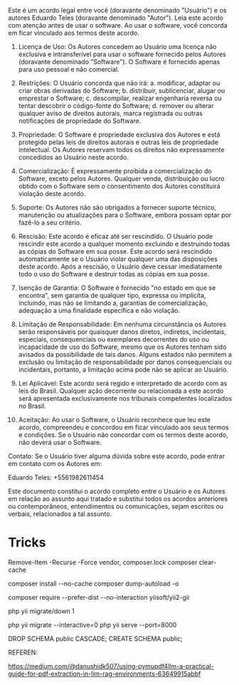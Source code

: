 Este é um acordo legal entre você (doravante denominado "Usuário") e os autores Eduardo Teles (doravante denominado "Autor"). Leia este acordo com atenção antes de usar o software. Ao usar o software, você concorda em ficar vinculado aos termos deste acordo.

1. Licença de Uso:
   Os Autores concedem ao Usuário uma licença não exclusiva e intransferível para usar o software fornecido pelos Autores (doravante denominado "Software"). O Software é fornecido apenas para uso pessoal e não comercial.

2. Restrições:
   O Usuário concorda que não irá:
   a. modificar, adaptar ou criar obras derivadas do Software;
   b. distribuir, sublicenciar, alugar ou emprestar o Software;
   c. descompilar, realizar engenharia reversa ou tentar descobrir o código-fonte do Software;
   d. remover ou alterar qualquer aviso de direitos autorais, marca registrada ou outras notificações de propriedade do Software.

3. Propriedade:
   O Software é propriedade exclusiva dos Autores e está protegido pelas leis de direitos autorais e outras leis de propriedade intelectual. Os Autores reservam todos os direitos não expressamente concedidos ao Usuário neste acordo.

4. Comercialização:
   É expressamente proibida a comercialização do Software, exceto pelos Autores. Qualquer venda, distribuição ou lucro obtido com o Software sem o consentimento dos Autores constituirá violação deste acordo.

5. Suporte:
   Os Autores não são obrigados a fornecer suporte técnico, manutenção ou atualizações para o Software, embora possam optar por fazê-lo a seu critério.

6. Rescisão:
   Este acordo é eficaz até ser rescindido. O Usuário pode rescindir este acordo a qualquer momento excluindo e destruindo todas as cópias do Software em sua posse. Este acordo será rescindido automaticamente se o Usuário violar qualquer uma das disposições deste acordo. Após a rescisão, o Usuário deve cessar imediatamente todo o uso do Software e destruir todas as cópias em sua posse.

7. Isenção de Garantia:
   O Software é fornecido "no estado em que se encontra", sem garantia de qualquer tipo, expressa ou implícita, incluindo, mas não se limitando a, garantias de comercialização, adequação a uma finalidade específica e não violação.

8. Limitação de Responsabilidade:
   Em nenhuma circunstância os Autores serão responsáveis por quaisquer danos diretos, indiretos, incidentais, especiais, consequenciais ou exemplares decorrentes do uso ou incapacidade de uso do Software, mesmo que os Autores tenham sido avisados da possibilidade de tais danos. Alguns estados não permitem a exclusão ou limitação de responsabilidade por danos consequenciais ou incidentais, portanto, a limitação acima pode não se aplicar ao Usuário.

9. Lei Aplicável:
   Este acordo será regido e interpretado de acordo com as leis do Brasil. Qualquer ação decorrente ou relacionada a este acordo será apresentada exclusivamente nos tribunais competentes localizados no Brasil.

10. Aceitação:
    Ao usar o Software, o Usuário reconhece que leu este acordo, compreendeu e concordou em ficar vinculado aos seus termos e condições. Se o Usuário não concordar com os termos deste acordo, não deverá usar o Software.

Contato:
Se o Usuário tiver alguma dúvida sobre este acordo, pode entrar em contato com os Autores em:

Eduardo Teles: +5561982611454

Este documento constitui o acordo completo entre o Usuário e os Autores em relação ao assunto aqui tratado e substitui todos os acordos anteriores ou contemporâneos, entendimentos ou comunicações, sejam escritos ou verbais, relacionados a tal assunto.


# Tricks 

Remove-Item -Recurse -Force vendor, composer.lock
composer clear-cache

composer install --no-cache
composer dump-autoload -o

composer require --prefer-dist --no-interaction yiisoft/yii2-gii

php yii migrate/down 1

php yii migrate --interactive=0
php yii serve --port=8000


DROP SCHEMA public CASCADE;
CREATE SCHEMA public;

REFEREN:

https://medium.com/@danushidk507/using-pymupdf4llm-a-practical-guide-for-pdf-extraction-in-llm-rag-environments-63649915abbf
